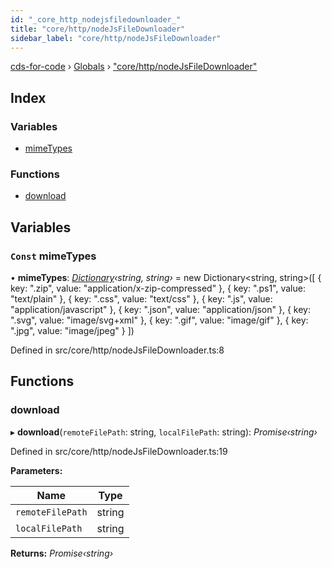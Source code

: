 ```yaml
---
id: "_core_http_nodejsfiledownloader_"
title: "core/http/nodeJsFileDownloader"
sidebar_label: "core/http/nodeJsFileDownloader"
---
```


[cds-for-code](../index.md) › [Globals](../globals.md) › ["core/http/nodeJsFileDownloader"](_core_http_nodejsfiledownloader_.md)

## Index

### Variables

* [mimeTypes](_core_http_nodejsfiledownloader_.md#const-mimetypes)

### Functions

* [download](_core_http_nodejsfiledownloader_.md#download)

## Variables

### `Const` mimeTypes

• **mimeTypes**: *[Dictionary](../classes/_core_types_dictionary_.dictionary.md)‹string, string›* = new Dictionary<string, string>([
    { key: ".zip", value: "application/x-zip-compressed" },
    { key: ".ps1", value: "text/plain" },
    { key: ".css", value: "text/css" },
    { key: ".js", value: "application/javascript" },
    { key: ".json", value: "application/json" },
    { key: ".svg", value: "image/svg+xml" },
    { key: ".gif", value: "image/gif" },
    { key: ".jpg", value: "image/jpeg" }
])

Defined in src/core/http/nodeJsFileDownloader.ts:8

## Functions

###  download

▸ **download**(`remoteFilePath`: string, `localFilePath`: string): *Promise‹string›*

Defined in src/core/http/nodeJsFileDownloader.ts:19

**Parameters:**

Name | Type |
------ | ------ |
`remoteFilePath` | string |
`localFilePath` | string |

**Returns:** *Promise‹string›*
